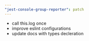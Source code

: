 ```yaml
---
"jest-console-group-reporter": patch
---
```


- call this.log once
- improve eslint configurations
- update docs with types decleration

